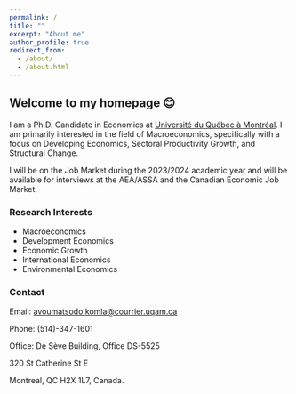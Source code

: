 ```yaml
---
permalink: /
title: ""
excerpt: "About me"
author_profile: true
redirect_from: 
  - /about/
  - /about.html
---
```

## Welcome to my homepage 😊
 I am a Ph.D. Candidate in Economics at [Université du Québec à Montréal](https://economie.esg.uqam.ca/en/). I am primarily interested in the field of Macroeconomics, specifically with a focus on Developing Economics, Sectoral Productivity Growth, and Structural Change.
 
 I will be on the Job Market during the 2023/2024 academic year and will be available for interviews at the AEA/ASSA and the Canadian Economic Job Market.
 <!-- My [job market paper]() explores ... -->
### Research Interests
* Macroeconomics
* Development Economics
* Economic Growth
* International Economics
* Environmental Economics

### Contact
Email: [avoumatsodo.komla@courrier.uqam.ca](avoumatsodo.komla@courrier.uqam.ca)

Phone: (514)-347-1601

Office: De Sève Building, Office DS-5525

320 St Catherine St E

Montreal, QC H2X 1L7, Canada.

